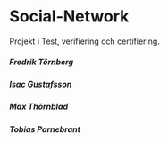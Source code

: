 # Social-Network
Projekt i Test, verifiering och certifiering.
##### Fredrik Törnberg
##### Isac Gustafsson
##### Max Thörnblad
##### Tobias Parnebrant
